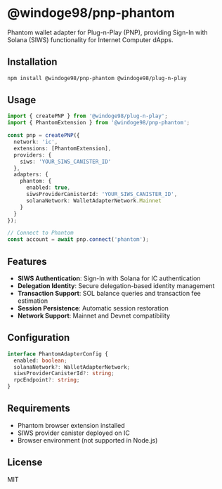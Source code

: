 # @windoge98/pnp-phantom

Phantom wallet adapter for Plug-n-Play (PNP), providing Sign-In with Solana (SIWS) functionality for Internet Computer dApps.

## Installation

```bash
npm install @windoge98/pnp-phantom @windoge98/plug-n-play
```

## Usage

```typescript
import { createPNP } from '@windoge98/plug-n-play';
import { PhantomExtension } from '@windoge98/pnp-phantom';

const pnp = createPNP({
  network: 'ic',
  extensions: [PhantomExtension],
  providers: {
    siws: 'YOUR_SIWS_CANISTER_ID'
  },
  adapters: {
    phantom: {
      enabled: true,
      siwsProviderCanisterId: 'YOUR_SIWS_CANISTER_ID',
      solanaNetwork: WalletAdapterNetwork.Mainnet
    }
  }
});

// Connect to Phantom
const account = await pnp.connect('phantom');
```

## Features

- **SIWS Authentication**: Sign-In with Solana for IC authentication
- **Delegation Identity**: Secure delegation-based identity management
- **Transaction Support**: SOL balance queries and transaction fee estimation
- **Session Persistence**: Automatic session restoration
- **Network Support**: Mainnet and Devnet compatibility

## Configuration

```typescript
interface PhantomAdapterConfig {
  enabled: boolean;
  solanaNetwork?: WalletAdapterNetwork;
  siwsProviderCanisterId?: string;
  rpcEndpoint?: string;
}
```

## Requirements

- Phantom browser extension installed
- SIWS provider canister deployed on IC
- Browser environment (not supported in Node.js)

## License

MIT